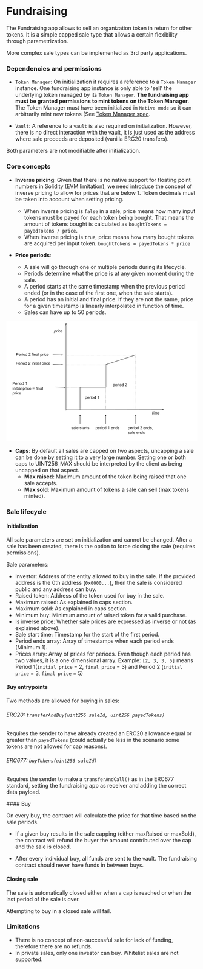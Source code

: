 # Fundraising

The Fundraising app allows to sell an organization token in return for other tokens. It is a simple capped sale type that allows a certain flexibility through parametrization.

More complex sale types can be implemented as 3rd party applications.

### Dependencies and permissions

- `Token Manager`: On initialization it requires a reference to a `Token Manager` instance. One fundraising app instance is only able to 'sell' the underlying token managed by its `Token Manager`. **The fundraising app must be granted permissions to mint tokens on the Token Manager**. The Token Manager must have been initialized in `Native mode` so it can arbitrarily mint new tokens (See [Token Manager spec](./token-manager.md).

- `Vault`: A reference to a `vault` is also required on initialization. However, there is no direct interaction with the vault, it is just used as the address where sale proceeds are deposited (vanilla ERC20 transfers).

Both parameters are not modifiable after initialization.

### Core concepts

- **Inverse pricing**: Given that there is no native support for floating point numbers in Solidity (EVM limitation), we need introduce the concept of inverse pricing to allow for prices that are below 1. Token decimals must be taken into account when setting pricing.
	- When inverse pricing is `false` in a sale, price means how many input tokens must be payed for each token being bought. That means the amount of tokens bought is calculated as `boughtTokens = payedTokens / price`. 
	- When inverse pricing is `true`, price means how many bought tokens are acquired per input token. `boughtTokens = payedTokens * price`

- **Price periods**:
	- A sale will go through one or multiple periods during its lifecycle.
	- Periods determine what the price is at any given moment during the sale.
	- A period starts at the same timestamp when the previous period ended (or in the case of the first one, when the sale starts).
	- A period has an initial and final price. If they are not the same, price for a given timestamp is linearly interpolated in function of time.
	- Sales can have up to 50 periods.

![](./rsc/fundraising_periods.png)

- **Caps**: By default all sales are capped on two aspects, uncapping a sale can be done by setting it to a very large number. Setting one or both caps to UINT256_MAX should be interpreted by the client as being uncapped on that aspect.
	- **Max raised**: Maximum amount of the token being raised that one sale accepts.
	- **Max sold**: Maximum amount of tokens a sale can sell (max tokens minted).

### Sale lifecycle

#### Initialization

All sale parameters are set on initialization and cannot be changed. After a sale has been created, there is the option to force closing the sale (requires permissions).

Sale parameters:

- Investor: Address of the entity allowed to buy in the sale. If the provided address is the 0th address (`0x0000...`), then the sale is considered public and any address can buy.
- Raised token: Address of the token used for buy in the sale. 
- Maximum raised: As explained in caps section.
- Maximum sold: As explained in caps section. 
- Minimum buy: Minimum amount of raised token for a valid purchase.
- Is inverse price: Whether sale prices are expressed as inverse or not (as explained above).
- Sale start time: Timestamp for the start of the first period.
- Period ends array: Array of timestamps when each period ends (Minimum 1).
- Prices array: Array of prices for periods. Even though each period has two values, it is a one dimensional array. Example: `[2, 3, 3, 5]` means Period 1(`initial price` = 2, `final price` = 3) and Period 2 (`initial price` = 3, `final price` = 5)

#### Buy entrypoints

Two methods are allowed for buying in sales:

###### ERC20: `transferAndBuy(uint256 saleId, uint256 payedTokens)`
Requires the sender to have already created an ERC20 allowance equal or greater than `payedTokens` (could actually be less in the scenario some tokens are not allowed for cap reasons).

###### ERC677: `buyTokens(uint256 saleId)`
Requires the sender to make a `transferAndCall()` as in the ERC677 standard, setting the fundraising app as receiver and adding the correct data payload.

#### Buy

On every buy, the contract will calculate the price for that time based on the sale periods.

- If a given buy results in the sale capping (either maxRaised or maxSold), the contract will refund the buyer the amount contributed over the cap and the sale is closed.

- After every individual buy, all funds are sent to the vault. The fundraising contract should never have funds in between buys.

#### Closing sale

The sale is automatically closed either when a cap is reached or when the last period of the sale is over.

Attempting to buy in a closed sale will fail.


### Limitations

- There is no concept of non-successful sale for lack of funding, therefore there are no refunds.
- In private sales, only one investor can buy. Whitelist sales are not supported.